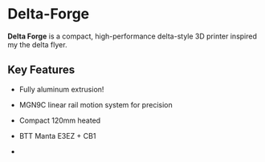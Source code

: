# Delta-Forge

**Delta Forge** is a compact, high-performance delta-style 3D printer inspired my the delta flyer.

##  Key Features
- Fully aluminum extrusion!
- MGN9C linear rail motion system for precision  
- Compact 120mm heated 
- BTT Manta E3EZ + CB1

- 
